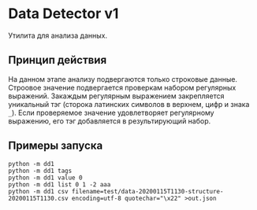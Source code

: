 # Data Detector v1
Утилита для анализа данных.

## Принцип действия
На данном этапе анализу подвергаются только строковые данные.
Строовое значение подвергается проверкам набором регулярных выражений.
Закаждым регулярным выражением закрепляется уникальный тэг (сторока латинских символов в верхнем, цифр и знака `_`).
Если проверяемое значение удовлетворяет регулярному выражению, его тэг добавляется в результирующий набор.

## Примеры запуска

```
python -m dd1
python -m dd1 tags
python -m dd1 value 0
python -m dd1 list 0 1 -2 aaa
python -m dd1 csv filename=test/data-20200115T1130-structure-20200115T1130.csv encoding=utf-8 quotechar="\x22" >out.json
```